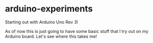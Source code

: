 # arduino-experiments
Starting out with Arduino Uno Rev 3!

As of now this is just going to have some basic stuff that I try out on my Arduino board.
Let's see where this takes me!
